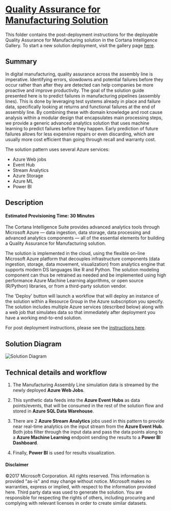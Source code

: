# [Quality Assurance for Manufacturing Solution](https://go.microsoft.com/fwlink/?linkid=831187)

This folder contains the post-deployment instructions for the deployable Quality Assurance for Manufacturing solution in the Cortana Intelligence Gallery. To start a new solution deployment, visit the gallery page [here](https://go.microsoft.com/fwlink/?linkid=831187).

<Guide type="PostDeploymentGuidance" url="https://github.com/Azure/cortana-intelligence-quality-assurance-manufacturing/blob/master/Technical%20Deployment%20Guide/SolutionDescription.md"/>

## <a name="Summary"></a>Summary
<Guide type="Summary">
In digital manufacturing, quality assurance across the assembly line is imperative. Identifying errors, slowdowns and potential failures before they occur rather than after they are detected can help companies be more proactive and improve productivity. The goal of the solution guide presented here is to predict failures in manufacturing pipelines (assembly lines). This is done by leveraging test systems already in place and failure data, specifically looking at returns and functional failures at the end of assembly line. By combining these with domain knowledge and root cause analysis within a modular design that encapsulates main processing steps, we provide a generic advanced analytics solution that uses machine learning to predict failures before they happen. Early prediction of future failures allows for less expensive repairs or even discarding, which are usually more cost efficient than going through recall and warranty cost.

The solution pattern uses several Azure services:
* Azure Web jobs
* Event Hub
* Stream Analytics
* Azure Storage
* Azure ML
* Power BI

</Guide>

## <a name="Description"></a>Description

#### Estimated Provisioning Time: <Guide type="EstimatedTime">30 Minutes</Guide>
<Guide type="Description">
The Cortana Intelligence Suite provides advanced analytics tools through Microsoft Azure — data ingestion, data storage, data processing and advanced analytics components — all of the essential elements for building a Quality Assurance for Manufacturing solution.

The solution is implemented in the cloud, using the flexible on-line Microsoft Azure platform that decouples infrastructure components (data ingestion, storage, data movement, visualization) from analytics engine that supports modern DS languages like R and Python. The solution modeling component can thus be retrained as needed and be implemented using high performance Azure Machine Learning algorithms, or open source (R/Python) libraries, or from a third-party solution vendor.

The 'Deploy' button will launch a workflow that will deploy an instance of the solution within a Resource Group in the Azure subscription you specify. The solution includes multiple Azure services (described below) along with a web job that simulates data so that immediately after deployment you have a working end-to-end solution.

For post deployment instructions, please see the [instructions here](https://github.com/Azure/cortana-intelligence-quality-assurance-manufacturing/blob/master/Automated%20Deployment%20Guide/Post%20Deployment%20Instructions.md).

## Solution Diagram
![Solution Diagram](https://cloud.githubusercontent.com/assets/16708375/20932195/acb87330-bbcb-11e6-8a89-27d8b6e17bdf.png)

## Technical details and workflow
1.	The Manufacturing Assembly Line simulation data is streamed by the newly deployed **Azure Web Jobs**. 

2.	This synthetic data feeds into the **Azure Event Hubs** as data points/events, that will be consumed in the rest of the solution flow and stored in **Azure SQL Data Warehouse**.

3.	There are 2 **Azure Stream Analytics** jobs used in this pattern to provide near real-time analytics on the input stream from the **Azure Event Hub**. Both jobs filter through the input data and pass the data points along to a **Azure Machine Learning** endpoint sending the results to a **Power BI Dashboard**.

4.	Finally, **Power BI** is used for results visualization.
</Guide>

#### Disclaimer

©2017 Microsoft Corporation. All rights reserved.  This information is provided "as-is" and may change without notice. Microsoft makes no warranties, express or implied, with respect to the information provided here.  Third party data was used to generate the solution.  You are responsible for respecting the rights of others, including procuring and complying with relevant licenses in order to create similar datasets.
